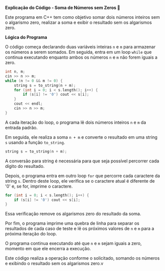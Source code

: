 **Explicação do Código - Soma de Números sem Zeros 🧮**

Este programa em C++ tem como objetivo somar dois números inteiros sem o algarismo zero, realizar a soma e exibir o resultado sem os algarismos zero.

**Lógica do Programa**

O código começa declarando duas variáveis inteiras `n` e `m` para armazenar os números a serem somados. Em seguida, entra em um loop `while` que continua executando enquanto ambos os números `n` e `m` não forem iguais a zero.

```cpp
int n, m;
cin >> n >> m;
while (n != 0 && m != 0) {
    string s = to_string(n + m);
    for (int i = 0; i < s.length(); i++) {
        if (s[i] != '0') cout << s[i];
    }
    cout << endl;
    cin >> n >> m;
}
```

A cada iteração do loop, o programa lê dois números inteiros `n` e `m` da entrada padrão.

Em seguida, ele realiza a soma `n + m` e converte o resultado em uma string `s` usando a função `to_string`.

```cpp
string s = to_string(n + m);
```

A conversão para string é necessária para que seja possível percorrer cada dígito do resultado.

Depois, o programa entra em outro loop `for` que percorre cada caractere da string `s`. Dentro deste loop, ele verifica se o caractere atual é diferente de '0' e, se for, imprime o caractere.

```cpp
for (int i = 0; i < s.length(); i++) {
    if (s[i] != '0') cout << s[i];
}
```

Essa verificação remove os algarismos zero do resultado da soma.

Por fim, o programa imprime uma quebra de linha para separar os resultados de cada caso de teste e lê os próximos valores de `n` e `m` para a próxima iteração do loop.

O programa continua executando até que `n` e `m` sejam iguais a zero, momento em que ele encerra a execução.

Este código realiza a operação conforme o solicitado, somando os números e exibindo o resultado sem os algarismos zero.v